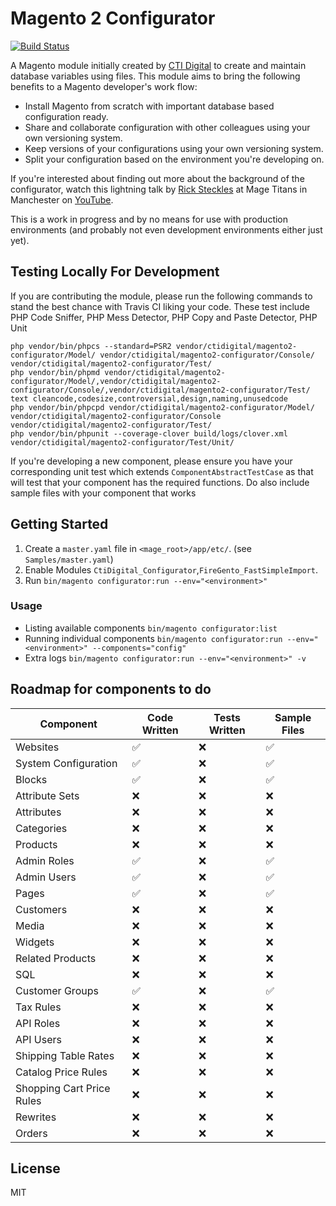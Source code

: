 # Magento 2 Configurator

[![Build Status](https://travis-ci.org/ctidigital/magento2-configurator.svg?branch=develop)](https://travis-ci.org/ctidigital/magento2-configurator)


A Magento module initially created by [CTI Digital] to create and maintain database variables using files. This module aims to bring the following benefits to a Magento developer's work flow:

  - Install Magento from scratch with important database based configuration ready.
  - Share and collaborate configuration with other colleagues using your own versioning system.
  - Keep versions of your configurations using your own versioning system.
  - Split your configuration based on the environment you're developing on.

If you're interested about finding out more about the background of the configurator, watch this lightning talk by [Rick Steckles] at Mage Titans in Manchester on [YouTube].

This is a work in progress and by no means for use with production environments (and probably not even development environments either just yet).

## Testing Locally For Development
If you are contributing the module, please run the following commands to stand the best chance with Travis CI liking your code.
These test include PHP Code Sniffer, PHP Mess Detector, PHP Copy and Paste Detector, PHP Unit
```
php vendor/bin/phpcs --standard=PSR2 vendor/ctidigital/magento2-configurator/Model/ vendor/ctidigital/magento2-configurator/Console/ vendor/ctidigital/magento2-configurator/Test/
php vendor/bin/phpmd vendor/ctidigital/magento2-configurator/Model/,vendor/ctidigital/magento2-configurator/Console/,vendor/ctidigital/magento2-configurator/Test/ text cleancode,codesize,controversial,design,naming,unusedcode
php vendor/bin/phpcpd vendor/ctidigital/magento2-configurator/Model/ vendor/ctidigital/magento2-configurator/Console vendor/ctidigital/magento2-configurator/Test/
php vendor/bin/phpunit --coverage-clover build/logs/clover.xml vendor/ctidigital/magento2-configurator/Test/Unit/
```

If you're developing a new component, please ensure you have your corresponding unit test which extends `ComponentAbstractTestCase` as that will test that your component has the required functions.
Do also include sample files with your component that works 

## Getting Started
1. Create a `master.yaml` file in `<mage_root>/app/etc/`. (see `Samples/master.yaml`)
2. Enable Modules `CtiDigital_Configurator`,`FireGento_FastSimpleImport`.
3. Run `bin/magento configurator:run --env="<environment>"`

### Usage

* Listing available components `bin/magento configurator:list`
* Running individual components `bin/magento configurator:run --env="<environment>" --components="config"`
* Extra logs `bin/magento configurator:run --env="<environment>" -v`

## Roadmap for components to do

| Component                 | Code Written       | Tests Written | Sample Files       |
|---------------------------|--------------------|---------------|--------------------|
| Websites                  | :white_check_mark: | :x:           | :white_check_mark: |
| System Configuration      | :white_check_mark: | :x:           | :white_check_mark: |
| Blocks                    | :white_check_mark: | :x:           | :white_check_mark: |
| Attribute Sets            | :x:                | :x:           | :x:                |
| Attributes                | :x:                | :x:           | :x:                |
| Categories                | :x:                | :x:           | :x:                |
| Products                  | :x:                | :x:           | :x:                |
| Admin Roles               | :white_check_mark: | :x:           | :white_check_mark: |
| Admin Users               | :white_check_mark: | :x:           | :white_check_mark: |
| Pages                     | :white_check_mark: | :x:           | :white_check_mark: |
| Customers                 | :x:                | :x:           | :x:                |
| Media                     | :x:                | :x:           | :x:                |
| Widgets                   | :x:                | :x:           | :x:                |
| Related Products          | :x:                | :x:           | :x:                |
| SQL                       | :x:                | :x:           | :x:                |
| Customer Groups           | :white_check_mark: | :x:           | :white_check_mark: |
| Tax Rules                 | :x:                | :x:           | :x:                |
| API Roles                 | :x:                | :x:           | :x:                |
| API Users                 | :x:                | :x:           | :x:                |
| Shipping Table Rates      | :x:                | :x:           | :x:                |
| Catalog Price Rules       | :x:                | :x:           | :x:                |
| Shopping Cart Price Rules | :x:                | :x:           | :x:                |
| Rewrites                  | :x:                | :x:           | :x:                |
| Orders                    | :x:                | :x:           | :x:                |

License
----

MIT


[CTI Digital]:http://www.ctidigital.com/
[YouTube]:https://www.youtube.com/watch?v=u9zHaX8G5_0
[Rick Steckles]:https://twitter.com/rick_steckles
